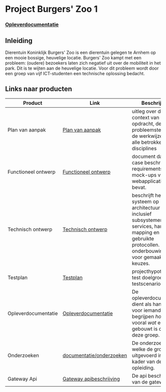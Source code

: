 # Project Burgers' Zoo 1


### [Opleverdocumentatie](deliverables/opleverdocumentatie.md)

## Inleiding

Dierentuin Koninklijk Burgers' Zoo is een dierentuin gelegen te Arnhem op een mooie bossige, heuvelige locatie. Burgers' Zoo kampt met een probleem: (oudere) bezoekers laten zich negatief uit over de mobiliteit in het park. Dit is te wijten aan de heuvelige locatie. Voor dit probleem wordt door een groep van vijf ICT-studenten een technische oplossing bedacht.

## Links naar producten

| Product             | Link | Beschrijving|
|---------------------|------|----|
| Plan van aanpak     |[Plan van aanpak](deliverables/plan%20van%20aanpak.md)| uitleg over de context van de opdracht, de probleemstelling  en de werkwijze van alle betrokken disciplines |
| Functioneel ontwerp |[Functioneel ontwerp](deliverables/functioneel%20ontwerp.md)| document dat use case beschrijvingen, requirements en mock-ups van de webapplicaties bevat. |
| Technisch ontwerp |[Technisch ontwerp](deliverables/technisch%20ontwerp.md)| beschrijft het systeem op architectuur niveau, inclusief subsystemen, services, hardware mapping en gebruikte protocollen. Bevat onderbouwingen voor gemaakte keuzes. |
| Testplan |[Testplan](deliverables/testplan.md)| projecthypothese, test doelgroep en testscenario's |
| Opleverdocumentatie |[Opleverdocumentatie](deliverables/opleverdocumentatie.md)| De opleverdocumentatie dient als handleiding voor iemand die wil begrijpen *hoe* en vooral *wat* er gebouwt is door deze groep. |
| Onderzoeken         |[documentatie/onderzoeken](documentatie/onderzoeken)| De onderzoeken welke de groep heeft uitgevoerd in het kader van de opleiding. |
| Gateway Api                 |[Gateway apibeschrijving](documentatie/api)| De api beschrijving van de gateway |

